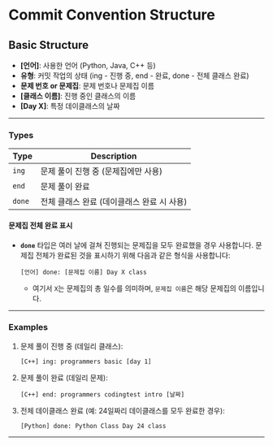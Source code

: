 # Commit Convention Structure

## Basic Structure
- **[언어]**: 사용한 언어 (Python, Java, C++ 등)
- **유형**: 커밋 작업의 상태 (ing - 진행 중, end - 완료, done - 전체 클래스 완료)
- **문제 번호 or 문제집**: 문제 번호나 문제집 이름
- **[클래스 이름]**: 진행 중인 클래스의 이름
- **[Day X]**: 특정 데이클래스의 날짜
---
### **Types**
| Type        | Description                               |
|-------------|-------------------------------------------|
| `ing`       | 문제 풀이 진행 중 (문제집에만 사용)        |
| `end`       | 문제 풀이 완료                            |
| `done`      | 전체 클래스 완료 (데이클래스 완료 시 사용) |

#### 문제집 전체 완료 표시
- **`done`** 타입은 여러 날에 걸쳐 진행되는 문제집을 모두 완료했을 경우 사용합니다. 문제집 전체가 완료된 것을 표시하기 위해 다음과 같은 형식을 사용합니다:

    ```
    [언어] done: [문제집 이름] Day X class
    ```
  - 여기서 `X`는 문제집의 총 일수를 의미하며, `문제집 이름`은 해당 문제집의 이름입니다.
---
### Examples

1. 문제 풀이 진행 중 (데일리 클래스):

    ```
    [C++] ing: programmers basic [day 1]
    ```

2. 문제 풀이 완료 (데일리 문제):

    ```
    [C++] end: programmers codingtest intro [날짜]
    ```

3. 전체 데이클래스 완료 (예: 24일짜리 데이클래스를 모두 완료한 경우):
    ```
    [Python] done: Python Class Day 24 class
    ``` 
---